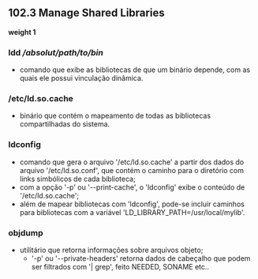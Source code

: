 ## 102.3 Manage Shared Libraries
__weight 1__


### ldd */absolut/path/to/bin*
- comando que exibe as bibliotecas de que um binário depende, com as quais ele possui vinculação dinâmica.

### /etc/ld.so.cache
- binário que contém o mapeamento de todas as bibliotecas compartilhadas do sistema.

### ldconfig
- comando que gera o arquivo '/etc/ld.so.cache' a partir dos dados do arquivo '/etc/ld.so.conf', que contém o caminho para o diretório com links simbólicos de cada biblioteca;
- com a opção '-p' ou '--print-cache', o 'ldconfig' exibe o conteúdo de '/etc/ld.so.cache';
- além de mapear bibliotecas com 'ldconfig', pode-se incluir caminhos para bibliotecas com a variável 'LD_LIBRARY_PATH=/usr/local/mylib'.

### objdump
- utilitário que retorna informações sobre arquivos objeto;
	- '-p' ou '--private-headers' retorna dados de cabeçalho que podem ser filtrados com '| grep', feito NEEDED, SONAME etc..
	